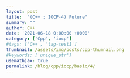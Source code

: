 ```yaml
---
layout: post
title:  "(C++ : IOCP-4) Future"
summary: ""
author: C++
date: '2021-06-18 0:00:00 +0000'
category: ['Cpp', 'iocp']
#tags: ['C++', 'tag-test1']
thumbnail: /assets/img/posts/cpp-thumnail.png
#keywords: ['unique_ptr']
usemathjax: true
permalink: /blog/cpp/iocp/basic/4/
---
```


